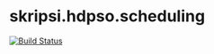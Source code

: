 # skripsi.hdpso.scheduling
[![Build Status](https://travis-ci.com/Syafiqq/skripsi.hdpso.scheduling.svg?token=3mbt8cW51cs4yzpUENRf&branch=master)](https://travis-ci.com/Syafiqq/skripsi.hdpso.scheduling)